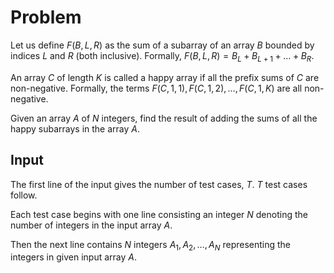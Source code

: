 # Problem

Let us define $F(B,L,R)$ as the sum of a subarray of an array $B$ bounded by indices $L$ and $R$ (both inclusive). Formally, $F(B,L,R)=B_L+B_{L+1}+\dots+B_R$.

An array $C$ of length $K$ is called a happy array if all the prefix sums of $C$ are non-negative. Formally, the terms $F(C,1,1),F(C,1,2),\dots,F(C,1,K)$ are all non-negative.

Given an array $A$ of $N$ integers, find the result of adding the sums of all the happy subarrays in the array $A$.

## Input

The first line of the input gives the number of test cases, $T$. $T$ test cases follow.

Each test case begins with one line consisting an integer $N$ denoting the number of integers in the input array $A$.

Then the next line contains $N$ integers $A_1,A_2,\dots,A_N$ representing the integers in given input array $A$.
